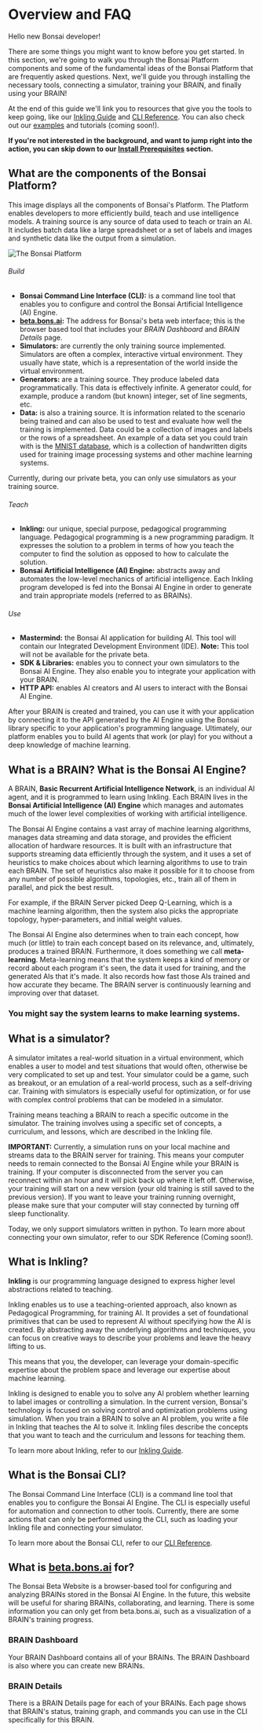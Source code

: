 # Overview and FAQ

[//]: # (If any commented statements become false, change prior text)

Hello new Bonsai developer!

There are some things you might want to know before you get started. In this section, we're going to walk you through the Bonsai Platform components and some of the fundamental ideas of the Bonsai Platform that are frequently asked questions. Next, we'll guide you through installing the necessary tools, connecting a simulator, training your BRAIN, and finally using your BRAIN!

At the end of this guide we'll link you to resources that give you the tools to keep going, like our [Inkling Guide][2] and [CLI Reference][3]. You can also check out our [examples][7] and tutorials (coming soon!).

[//]: # (You can only link to one specific example, there are no tutorials)

**If you're not interested in the background, and want to jump right into the action, you can skip down to our [Install Prerequisites][6] section.**

## What are the components of the Bonsai Platform?

This image displays all the components of Bonsai's Platform. The Platform enables developers to more efficiently build, teach and use intelligence models. A training source is any source of data used to teach or train an AI. It includes batch data like a large spreadsheet or a set of labels and images and synthetic data like the output from a simulation.

![The Bonsai Platform][1]

###### Build

* **Bonsai Command Line Interface (CLI):** is a command line tool that enables you to configure and control the Bonsai Artificial Intelligence (AI) Engine.
* **[beta.bons.ai][4]:** The address for Bonsai's beta web interface; this is the browser based tool that includes your *BRAIN Dashboard* and *BRAIN Details* page.
* **Simulators:** are currently the only training source implemented. Simulators are often a complex, interactive virtual environment. They usually have state, which is a representation of the world inside the virtual environment.
* **Generators:** are a training source. They produce labeled data programmatically. This data is effectively infinite. A generator could, for example, produce a random (but known) integer, set of line segments, etc.
* **Data:** is also a training source. It is information related to the scenario being trained and can also be used to test and evaluate how well the training is implemented. Data could be a collection of images and labels or the rows of a spreadsheet. An example of a data set you could train with is the [MNIST database][5], which is a collection of handwritten digits used for training image processing systems and other machine learning systems.

<aside class="notice">
Currently, during our private beta, you can only use simulators as your training source.
</aside> 

[//]: # (Simulators are the only training source, beta.bons.ai is current website instead of brains.bons.ai)

###### Teach

* **Inkling:** our unique, special purpose, pedagogical programming language. Pedagogical programming is a new programming paradigm. It expresses the solution to a problem in terms of how you teach the computer to find the solution as opposed to how to calculate the solution.
* **Bonsai Artificial Intelligence (AI) Engine:** abstracts away and automates the low-level mechanics of artificial intelligence. Each Inkling program developed is fed into the Bonsai AI Engine in order to generate and train appropriate models (referred to as BRAINs).

###### Use

* **Mastermind:** the Bonsai AI application for building AI. This tool will contain our Integrated Development Environment (IDE). **Note:** This tool will not be available for the private beta.
* **SDK & Libraries:** enables you to connect your own simulators to the Bonsai AI Engine. They also enable you to integrate your application with your BRAIN.
* **HTTP API:** enables AI creators and AI users to interact with the Bonsai AI Engine.

After your BRAIN is created and trained, you can use it with your application by connecting it to the API generated by the AI Engine using the Bonsai library specific to your application's programming language. Ultimately, our platform enables you to build AI agents that work (or play) for you without a deep knowledge of machine learning.

[//]: # (Mastermind not available)

## What is a BRAIN? What is the Bonsai AI Engine?

A BRAIN, **Basic Recurrent Artificial Intelligence Network**, is an individual AI agent, and it is programmed to learn using Inkling. Each BRAIN lives in the **Bonsai Artificial Intelligence (AI) Engine** which manages and automates much of the lower level complexities of working with artificial intelligence.

The Bonsai AI Engine contains a vast array of machine learning algorithms, manages data streaming and data storage, and provides the efficient allocation of hardware resources. It is built with an infrastructure that supports streaming data efficiently through the system, and it uses a set of heuristics to make choices about which learning algorithms to use to train each BRAIN. The set of heuristics also make it possible for it to choose from any number of possible algorithms, topologies, etc., train all of them in parallel, and pick the best result.

For example, if the BRAIN Server picked Deep Q-Learning, which is a machine learning algorithm, then the system also picks the appropriate topology, hyper-parameters, and initial weight values.

The Bonsai AI Engine also determines when to train each concept, how much (or little) to train each concept based on its relevance, and, ultimately, produces a trained BRAIN. Furthermore, it does something we call **meta-learning**. Meta-learning means that the system keeps a kind of memory or record about each program it's seen, the data it used for training, and the generated AIs that it's made. It also records how fast those AIs trained and how accurate they became. The BRAIN server is continuously learning and improving over that dataset.

### You might say the system learns to make learning systems.

## What is a simulator?

A simulator imitates a real-world situation in a virtual environment, which enables a user to model and test situations that would often, otherwise be very complicated to set up and test. Your simulator could be a game, such as breakout, or an emulation of a real-world process, such as a self-driving car. Training with simulators is especially useful for optimization, or for use with complex control problems that can be modeled in a simulator.

Training means teaching a BRAIN to reach a specific outcome in the simulator. The training involves using a specific set of concepts, a curriculum, and lessons, which are described in the Inkling file.

**IMPORTANT:**  Currently, a simulation runs on your local machine and streams data to the BRAIN server for training. This means your computer needs to remain connected to the Bonsai AI Engine while your BRAIN is training. If your computer is disconnected from the server you can reconnect within an hour and it will pick back up where it left off. Otherwise, your training will start on a new version (your old training is still saved to the previous version). If you want to leave your training running overnight, please make sure that your computer will stay connected by turning off sleep functionality. 

[//]: # (1 hour timeout, no auto-reconnect)

Today, we only support simulators written in python. To learn more about connecting your own simulator, refer to our SDK Reference (Coming soon!).

[//]: # (Simulators only in Python, No SDK Reference)

## What is Inkling?

**Inkling** is our programming language designed to express higher level abstractions related to teaching.

Inkling enables us to use a teaching-oriented approach, also known as Pedagogical Programming, for training AI. It provides a set of foundational primitives that can be used to represent AI without specifying how the AI is created. By abstracting away the underlying algorithms and techniques, you can focus on creative ways to describe your problems and leave the heavy lifting to us.

This means that you, the developer, can leverage your domain-specific expertise about the problem space and leverage our expertise about machine learning.

Inkling is designed to enable you to solve any AI problem whether learning to label images or controlling a simulation. In the current version, Bonsai's technology is focused on solving control and optimization problems using simulation. When you train a BRAIN to solve an AI problem, you write a file in Inkling that teaches the AI to solve it. Inkling files describe the concepts that you want to teach and the curriculum and lessons for teaching them.

To learn more about Inkling, refer to our [Inkling Guide][2].

## What is the Bonsai CLI?

The Bonsai Command Line Interface (CLI) is a command line tool that enables you to configure the Bonsai AI Engine. The CLI is especially useful for automation and connection to other tools. Currently, there are some actions that can only be performed using the CLI, such as loading your Inkling file and connecting your simulator.

To learn more about the Bonsai CLI, refer to our [CLI Reference][3].

## What is [beta.bons.ai][4] for?

The Bonsai Beta Website is a browser-based tool for configuring and analyzing BRAINs stored in the Bonsai AI Engine. In the future, this website will be useful for sharing BRAINs, collaborating, and learning. There is some information you can only get from beta.bons.ai, such as a visualization of a BRAIN's training progress.

[//]: # (Website is directed at beta.bons.ai, there are no BRAIN sharing features)

### **BRAIN Dashboard**

Your BRAIN Dashboard contains all of your BRAINs. The BRAIN Dashboard is also where you can create new BRAINs.

### **BRAIN Details**

There is a BRAIN Details page for each of your BRAINs. Each page shows that BRAIN's status, training graph, and commands you can use in the CLI specifically for this BRAIN.

[1]: ../images/bonsai_infographic_1024.png
[2]: ./inkling-guide.html
[3]: ./../references/cli-reference.html
[4]: https://beta.bons.ai
[5]: http://yann.lecun.com/exdb/mnist/
[6]: #install-prerequisites
[7]: ./../examples.html
